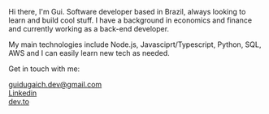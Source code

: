 Hi there, I'm Gui. Software developer based in Brazil, always looking to learn and build cool stuff. I have a background in economics and finance and currently working as a back-end developer.

My main technologies include Node.js, Javasciprt/Typescript, Python, SQL, AWS and I can easily learn new tech as needed.

Get in touch with me:

guidugaich.dev@gmail.com  
[Linkedin](https://www.linkedin.com/in/guidugaich/)  
[dev.to](https://dev.to/guidugaich)

